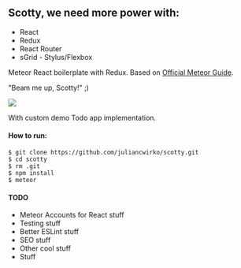 ## Scotty, we need more power with:

- React
- Redux
- React Router
- sGrid - Stylus/Flexbox

Meteor React boilerplate with Redux.
Based on [Official Meteor Guide](http://guide.meteor.com/).

"Beam me up, Scotty!" ;)

![](https://i.imgflip.com/l909e.jpg)

With custom demo Todo app implementation.

#### How to run:

```
$ git clone https://github.com/juliancwirko/scotty.git
$ cd scotty
$ rm .git
$ npm install
$ meteor
```

#### TODO

- Meteor Accounts for React stuff
- Testing stuff
- Better ESLint stuff
- SEO stuff
- Other cool stuff
- Stuff
